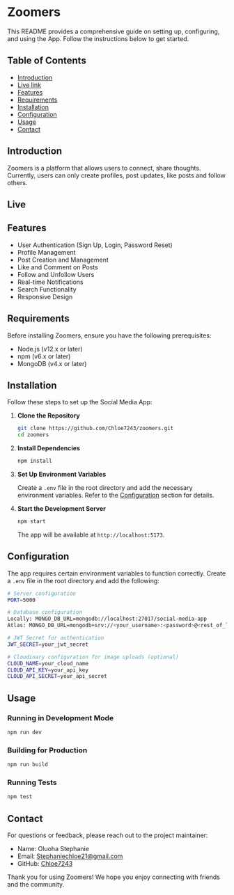 # Zoomers

This README provides a comprehensive guide on setting up, configuring, and using the App. Follow the instructions below to get started.

## Table of Contents

- [Introduction](#introduction)
- [Live link](#live)
- [Features](#features)
- [Requirements](#requirements)
- [Installation](#installation)
- [Configuration](#configuration)
- [Usage](#usage)
- [Contact](#contact)

## Introduction

Zoomers is a platform that allows users to connect, share thoughts. Currently, users can only create profiles, post updates, like posts and follow others.

## Live


## Features

- User Authentication (Sign Up, Login, Password Reset)
- Profile Management
- Post Creation and Management
- Like and Comment on Posts
- Follow and Unfollow Users
- Real-time Notifications
- Search Functionality
- Responsive Design

## Requirements

Before installing Zoomers, ensure you have the following prerequisites:

- Node.js (v12.x or later)
- npm (v6.x or later)
- MongoDB (v4.x or later)

## Installation

Follow these steps to set up the Social Media App:

1. **Clone the Repository**

    ```sh
    git clone https://github.com/Chloe7243/zoomers.git
    cd zoomers
    ```

2. **Install Dependencies**

    ```sh
    npm install
    ```

3. **Set Up Environment Variables**

    Create a `.env` file in the root directory and add the necessary environment variables. Refer to the [Configuration](#configuration) section for details.

4. **Start the Development Server**

    ```sh
    npm start
    ```

    The app will be available at `http://localhost:5173`.

## Configuration

The app requires certain environment variables to function correctly. Create a `.env` file in the root directory and add the following:

```sh
# Server configuration
PORT=5000

# Database configuration
Locally: MONGO_DB_URL=mongodb://localhost:27017/social-media-app
Atlas: MONGO_DB_URL=mongodb+srv://<your_username>:<password>@<rest_of_link>

# JWT Secret for authentication
JWT_SECRET=your_jwt_secret

# Cloudinary configuration for image uploads (optional)
CLOUD_NAME=your_cloud_name
CLOUD_API_KEY=your_api_key
CLOUD_API_SECRET=your_api_secret
```

## Usage

### Running in Development Mode

```sh
npm run dev
```

### Building for Production

```sh
npm run build
```

### Running Tests

```sh
npm test
```

## Contact

For questions or feedback, please reach out to the project maintainer:

- Name: Oluoha Stephanie
- Email: Stephaniechloe21@gmail.com
- GitHub: [Chloe7243](https://github.com/chloe7243)

Thank you for using Zoomers! We hope you enjoy connecting with friends and the community.
